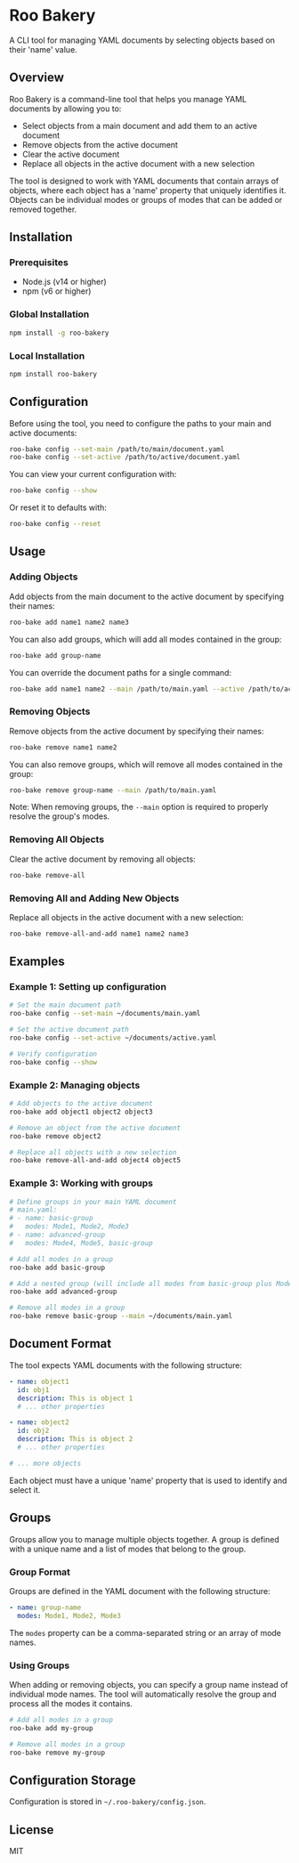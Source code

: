 # Roo Bakery

A CLI tool for managing YAML documents by selecting objects based on their 'name' value.

## Overview

Roo Bakery is a command-line tool that helps you manage YAML documents by allowing you to:

- Select objects from a main document and add them to an active document
- Remove objects from the active document
- Clear the active document
- Replace all objects in the active document with a new selection

The tool is designed to work with YAML documents that contain arrays of objects, where each object has a 'name' property that uniquely identifies it. Objects can be individual modes or groups of modes that can be added or removed together.

## Installation

### Prerequisites

- Node.js (v14 or higher)
- npm (v6 or higher)

### Global Installation

```bash
npm install -g roo-bakery
```

### Local Installation

```bash
npm install roo-bakery
```

## Configuration

Before using the tool, you need to configure the paths to your main and active documents:

```bash
roo-bake config --set-main /path/to/main/document.yaml
roo-bake config --set-active /path/to/active/document.yaml
```

You can view your current configuration with:

```bash
roo-bake config --show
```

Or reset it to defaults with:

```bash
roo-bake config --reset
```

## Usage

### Adding Objects

Add objects from the main document to the active document by specifying their names:

```bash
roo-bake add name1 name2 name3
```

You can also add groups, which will add all modes contained in the group:

```bash
roo-bake add group-name
```

You can override the document paths for a single command:

```bash
roo-bake add name1 name2 --main /path/to/main.yaml --active /path/to/active.yaml
```

### Removing Objects

Remove objects from the active document by specifying their names:

```bash
roo-bake remove name1 name2
```

You can also remove groups, which will remove all modes contained in the group:

```bash
roo-bake remove group-name --main /path/to/main.yaml
```

Note: When removing groups, the `--main` option is required to properly resolve the group's modes.

### Removing All Objects

Clear the active document by removing all objects:

```bash
roo-bake remove-all
```

### Removing All and Adding New Objects

Replace all objects in the active document with a new selection:

```bash
roo-bake remove-all-and-add name1 name2 name3
```

## Examples

### Example 1: Setting up configuration

```bash
# Set the main document path
roo-bake config --set-main ~/documents/main.yaml

# Set the active document path
roo-bake config --set-active ~/documents/active.yaml

# Verify configuration
roo-bake config --show
```

### Example 2: Managing objects

```bash
# Add objects to the active document
roo-bake add object1 object2 object3

# Remove an object from the active document
roo-bake remove object2

# Replace all objects with a new selection
roo-bake remove-all-and-add object4 object5
```

### Example 3: Working with groups

```bash
# Define groups in your main YAML document
# main.yaml:
# - name: basic-group
#   modes: Mode1, Mode2, Mode3
# - name: advanced-group
#   modes: Mode4, Mode5, basic-group

# Add all modes in a group
roo-bake add basic-group

# Add a nested group (will include all modes from basic-group plus Mode4 and Mode5)
roo-bake add advanced-group

# Remove all modes in a group
roo-bake remove basic-group --main ~/documents/main.yaml
```

## Document Format

The tool expects YAML documents with the following structure:

```yaml
- name: object1
  id: obj1
  description: This is object 1
  # ... other properties

- name: object2
  id: obj2
  description: This is object 2
  # ... other properties

# ... more objects
```

Each object must have a unique 'name' property that is used to identify and select it.

## Groups

Groups allow you to manage multiple objects together. A group is defined with a unique name and a list of modes that belong to the group.

### Group Format

Groups are defined in the YAML document with the following structure:

```yaml
- name: group-name
  modes: Mode1, Mode2, Mode3
```

The `modes` property can be a comma-separated string or an array of mode names. 

### Using Groups

When adding or removing objects, you can specify a group name instead of individual mode names. The tool will automatically resolve the group and process all the modes it contains.

```bash
# Add all modes in a group
roo-bake add my-group

# Remove all modes in a group
roo-bake remove my-group
```

## Configuration Storage

Configuration is stored in `~/.roo-bakery/config.json`.

## License

MIT